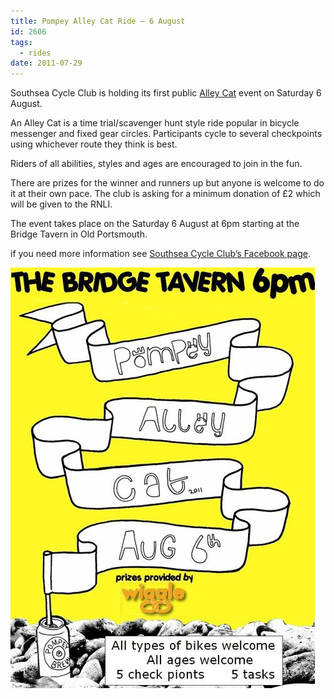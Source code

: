 ```yaml
---
title: Pompey Alley Cat Ride – 6 August
id: 2606
tags:
  - rides
date: 2011-07-29
---
```


Southsea Cycle Club is holding its first public [Alley Cat](http://en.wikipedia.org/wiki/Alleycat_races) event on Saturday 6 August.

An Alley Cat is a time trial/scavenger hunt style ride popular in bicycle messenger and fixed gear circles. Participants cycle to several checkpoints using whichever route they think is best.

Riders of all abilities, styles and ages are encouraged to join in the fun.

There are prizes for the winner and runners up but anyone is welcome to do it at their own pace. The club is asking for a minimum donation of £2 which will be given to the RNLI.

The event takes place on the Saturday 6 August at 6pm starting at the Bridge Tavern in Old Portsmouth.

if you need more information see [Southsea Cycle Club’s Facebook page](http://www.facebook.com/groups/133559690055813/).

![Pompey Alley Cat poster 6 August 2011](/public/assets/Pompey-Alleycat-06Aug11.jpg "Pompey Alleycat 06Aug11")
